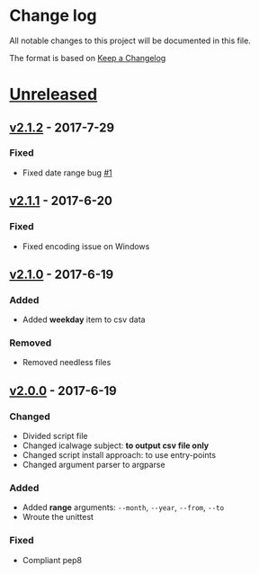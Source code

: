 # Change log

All notable changes to this project will be documented in this file.

The format is based on [Keep a Changelog](http://keepachangelog.com/en/1.0.0/)

# [Unreleased]

## [v2.1.2] - 2017-7-29

### Fixed

* Fixed date range bug [#1]


## [v2.1.1] - 2017-6-20

### Fixed

* Fixed encoding issue on Windows


## [v2.1.0] - 2017-6-19

### Added

* Added **weekday** item to csv data

### Removed

* Removed needless files


## [v2.0.0] - 2017-6-19

### Changed

* Divided script file
* Changed icalwage subject: **to output csv file only**
* Changed script install approach: to use entry-points
* Changed argument parser to argparse

### Added

* Added **range** arguments: `--month`, `--year`, `--from`, `--to`
* Wroute the unittest

### Fixed

* Compliant pep8


[v2.0.0]: https://github.com/alice1017/icalwage/compare/f33bb2b...v2.0.0
[v2.1.0]: https://github.com/alice1017/icalwage/compare/v2.0.0...v2.1.0
[v2.1.1]: https://github.com/alice1017/icalwage/compare/v2.1.0...v2.1.1
[v2.1.2]: https://github.com/alice1017/icalwage/compare/v2.1.1...v2.1.2
[Unreleased]: https://github.com/alice1017/icalwage/compare/v2.1.2...HEAD

[#1]: https://github.com/alice1017/icalwage/issues/1
